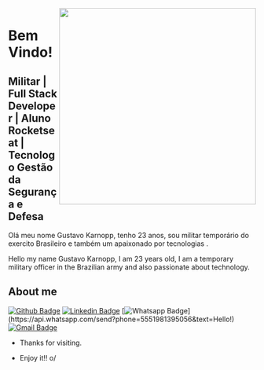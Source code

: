   <img align="right" width="400" border-radius= 50% height="400" src="https://image.freepik.com/vetores-gratis/lancamento-do-foguete-espacial-para-o-ceu-noturno-estrelas-e-nuvens-no-fundo_40073-24.jpg">


# Bem Vindo!

##  Militar | Full Stack Developer | Aluno Rocketseat | Tecnologo Gestão da Segurança e Defesa 

Olá meu nome Gustavo Karnopp, tenho 23 anos, sou militar temporário do exercito Brasileiro e também um apaixonado por tecnologias .

Hello my name Gustavo Karnopp, I am 23 years old, I am a temporary military officer in the Brazilian army and also passionate about technology.

## About me 

[![Github Badge](https://img.shields.io/badge/-Github-000?style=flat-square&logo=Github&logoColor=white&link=https://github.com/GustavoKarnopp)](https://github.com/GustavoKarnopp)
[![Linkedin Badge](https://img.shields.io/badge/-LinkedIn-blue?style=flat-square&logo=Linkedin&logoColor=white&link=https://www.linkedin.com/in/gustavo-karnopp-039b8916b/)](https://www.linkedin.com/in/gustavo-karnopp-039b8916b/)
[![Whatsapp Badge](https://img.shields.io/badge/-Whatsapp-4CA143?style=flat-square&labelColor=4CA143&logo=whatsapp&logoColor=white&link=https://api.whatsapp.com/send?phone=5551981395056&text=Hello!)](https://api.whatsapp.com/send?phone=5551981395056&text=Hello!)
[![Gmail Badge](https://img.shields.io/badge/-Gmail-c14438?style=flat-square&logo=Gmail&logoColor=white&link=mailto:gkarnopp794@gmail.com)](mailto:gkarnopp794@gmail.com)

 - Thanks for visiting. 

 
- Enjoy it!! o/
